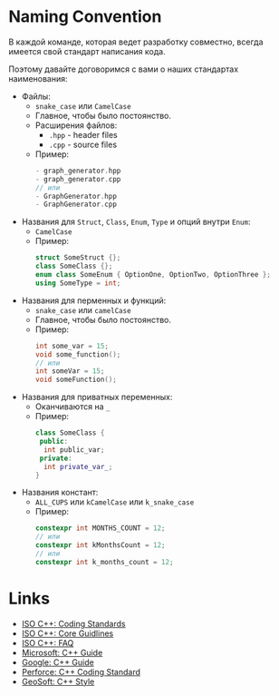 # Naming Convention

В каждой команде, которая ведет разработку совместно, всегда имеется свой стандарт написания кода.

Поэтому давайте договоримся с вами о наших стандартах наименования:

- Файлы:
  - `snake_case` или `CamelCase`
  - Главное, чтобы было постоянство.
  - Расширения файлов:
    - `.hpp` - header files
    - `.cpp` - source files
  - Пример:
    ```cpp
    - graph_generator.hpp
    - graph_generator.cpp
    // или
    - GraphGenerator.hpp
    - GraphGenerator.cpp
    ```
- Названия для `Struct`, `Class`, `Enum`, `Type` и опций внутри `Enum`:
  - `CamelCase`
  - Пример:
    ```cpp
    struct SomeStruct {};
    class SomeClass {};
    enum class SomeEnum { OptionOne, OptionTwo, OptionThree };
    using SomeType = int;
    ```
- Названия для перменных и функций:
  - `snake_case` или `camelCase`
  - Главное, чтобы было постоянство.
  - Пример:
    ```cpp
    int some_var = 15;
    void some_function();
    // или
    int someVar = 15;
    void someFunction();
    ```
- Названия для приватных переменных:
  - Оканчиваются на `_`
  - Пример:
    ```cpp
    class SomeClass {
     public:
      int public_var;
     private:
      int private_var_;
    }
    ```
- Названия  констант:
  - `ALL_CUPS` или `kCamelCase` или `k_snake_case`
  - Пример:
    ```cpp
    constexpr int MONTHS_COUNT = 12;
    // или
    constexpr int kMonthsCount = 12;
    // или
    constexpr int k_months_count = 12;
    ```

# Links

- [ISO C++: Coding Standards](https://isocpp.org/wiki/faq/coding-standards)
- [ISO C++: Core Guidlines](https://isocpp.github.io/CppCoreGuidelines/CppCoreGuidelines)
- [ISO C++: FAQ](https://isocpp.org/wiki/faq)
- [Microsoft: C++ Guide](https://docs.microsoft.com/en-us/cpp/cpp/cpp-language-reference)
- [Google: C++ Guide](https://google.github.io/styleguide/cppguide.html)
- [Perforce: C++ Coding Standard](https://www.perforce.com/resources/qac/high-integrity-cpp-coding-standard)
- [GeoSoft: C++ Style](https://geosoft.no/development/cppstyle.html)
